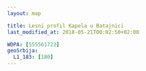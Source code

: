 ```yaml
---
layout: map

title: Lesni profil Kapela u Batajnici
last_modified_at: 2018-05-21T00:02:50+02:00

WDPA: [555561723]
geoSrbija:
  L1_183: [180]
---
```

